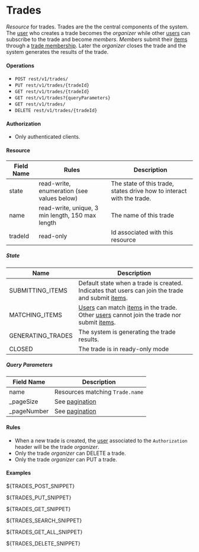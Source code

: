 Trades
======
_Resource_ for trades. Trades are the the central components of the system. The [user][1] who creates a trade becomes the _organizer_ while other [users][1] can subscribe to the trade and become _members_.
_Members_ submit their [items][3] through a [trade membership][4]. Later the _organizer_ closes the trade and the system generates the results of the trade.

#### Operations
* `POST rest/v1/trades/`
* `PUT rest/v1/trades/{tradeId}`
* `GET rest/v1/trades/{tradeId}`
* `GET rest/v1/trades?{queryParameters}`
* `GET rest/v1/trades/`
* `DELETE rest/v1/trades/{tradeId}`

#### Authorization
* Only authenticated clients.

#### Resource
| Field Name | Rules | Description |
| ---------- | ----- | ----------- |
state	| read-write, enumeration (see values below) | The state of this trade, states drive how to interact with the trade.
name	| read-write, unique, 3 min length, 150 max length | The name of this trade
tradeId	| read-only | Id associated with this resource

##### State
| Name | Description |
| ---- | ----------- |
SUBMITTING_ITEMS | Default state when a trade is created. Indicates that users can join the trade and submit [items][3].
MATCHING_ITEMS | [Users][1] can match [items][3] in the trade. Other [users][1] cannot join the trade nor submit [items][3].
GENERATING_TRADES | The system is generating the trade results.
CLOSED | The trade is in ready-only mode

##### Query Parameters
| Field Name | Description |
| ---------- | ----------- |
name | Resources matching `Trade.name`
_pageSize | See [pagination][2]
_pageNumber | See [pagination][2]

#### Rules
* When a new trade is created, the [user][1] associated to the `Authorization` header will be the trade _organizer_.
* Only the trade _organizer_ can DELETE a trade.
* Only the trade _organizer_ can PUT a trade.

#### Examples
${TRADES_POST_SNIPPET}

${TRADES_PUT_SNIPPET}

${TRADES_GET_SNIPPET}

${TRADES_SEARCH_SNIPPET}

${TRADES_GET_ALL_SNIPPET}

${TRADES_DELETE_SNIPPET}

[1]: users.md
[2]: ../rest-guide.md
[3]: items.md
[4]: trade-memberships.md